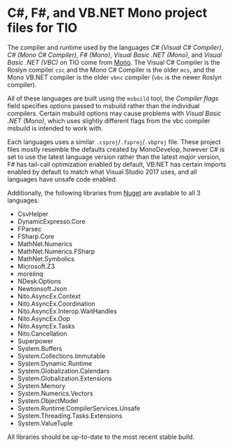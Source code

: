 # C#, F#, and VB.NET Mono project files for TIO

The compiler and runtime used by the languages *C# (Visual C# Compiler)*, *C# (Mono C# Compiler)*, *F# (Mono)*, *Visual Basic .NET (Mono)*, and *Visual Basic .NET (VBC)* on TIO come from [Mono](https://www.mono-project.com/). The Visual C# Compiler is the Roslyn compiler `csc` and the Mono C# Compiler is the older `mcs`, and the Mono VB.NET compiler is the older `vbnc` compiler (`vbc` is the newer Roslyn compiler).

All of these languages are built using the `msbuild` tool, the *Compiler flags* field specifies options passed to msbuild rather than the individual compilers. Certain msbuild options may cause problems with *Visual Basic .NET (Mono)*, which uses slightly different flags from the vbc compiler msbuild is intended to work with.

Each languages uses a similar `.csproj`/`.fsproj`/`.vbproj` file. 
These project files mostly resemble the defaults created by MonoDevelop, however C# is set to use the latest language version rather than the latest *major* version, F# has tail-call optimization enabled by default, VB.NET has certain imports enabled by default to match what Visual Studio 2017 uses, and all languages have unsafe code enabled.

Additionally, the following libraries from [Nuget](https://www.nuget.org/) are available to all 3 languages:

 - CsvHelper
 - DynamicExpresso.Core
 - FParsec
 - FSharp.Core
 - MathNet.Numerics
 - MathNet.Numerics.FSharp
 - MathNet.Symbolics
 - Microsoft.Z3
 - morelinq
 - NDesk.Options
 - Newtonsoft.Json
 - Nito.AsyncEx.Context
 - Nito.AsyncEx.Coordination
 - Nito.AsyncEx.Interop.WaitHandles
 - Nito.AsyncEx.Oop
 - Nito.AsyncEx.Tasks
 - Nito.Cancellation
 - Superpower
 - System.Buffers
 - System.Collections.Immutable
 - System.Dynamic.Runtime
 - System.Globalization.Calendars
 - System.Globalization.Extensions
 - System.Memory
 - System.Numerics.Vectors
 - System.ObjectModel
 - System.Runtime.CompilerServices.Unsafe
 - System.Threading.Tasks.Extensions
 - System.ValueTuple

All libraries should be up-to-date to the most recent stable build.

